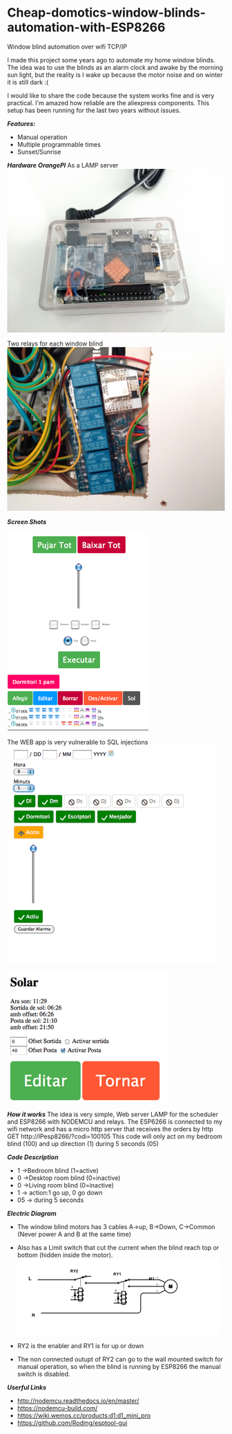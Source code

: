 # Cheap-domotics-window-blinds-automation-with-ESP8266
Window blind automation over wifi TCP/IP

I made this project some years ago to automate my home window blinds. The idea was to use the blinds as an alarm clock and awake by the morning sun light, but the reality is I wake up because the motor noise and on winter it is still dark :(

I would like to share the code because the system works fine and is very practical. I'm amazed how reliable are the aliexpress components. This setup has been running for the last two years without issues.

***Features:***
- Manual operation
- Multiple programmable times
- Sunset/Sunrise

***Hardware***
***OrangePI***
As a LAMP server
![OrangePI](https://raw.githubusercontent.com/lobernat/Cheap-domotics-window-blinds-automation-with-ESP8266/master/screenshots/OrangePI.jpg)

Two relays for each window blind
![Relays](https://raw.githubusercontent.com/lobernat/Cheap-domotics-window-blinds-automation-with-ESP8266/master/screenshots/esp8266_relay.jpg)

***Screen Shots***

![Main screeen](https://raw.githubusercontent.com/lobernat/Cheap-domotics-window-blinds-automation-with-ESP8266/master/screenshots/main.png)

The WEB app is very vulnerable to SQL injections
![Main screeen](https://raw.githubusercontent.com/lobernat/Cheap-domotics-window-blinds-automation-with-ESP8266/master/screenshots/scheduler.png)

![Main screeen](https://raw.githubusercontent.com/lobernat/Cheap-domotics-window-blinds-automation-with-ESP8266/master/screenshots/solar.png)


***How it works***
The idea is very simple, Web server LAMP for the scheduler and ESP8266 with NODEMCU and relays.
The ESP6266 is connected to my wifi network and has a micro http server that receives the orders by http GET
http://IPesp8266/?codi=100105
This code will only act on my bedroom blind (100) and up direction (1) during 5 seconds (05)

***Code Description***
- 1 ->Bedroom blind (1=active)
- 0 ->Desktop room blind (0=inactive)
- 0 ->Living room blind (0=inactive)
- 1 -> action:1 go up, 0 go down
- 05 -> during 5 seconds


***Electric Diagram***
- The window blind motors has 3 cables A->up, B->Down, C->Common (Never power A and B at the same time)
- Also has a Limit switch that cut the current when the blind reach top or bottom (hidden inside the motor).
![Main screeen](https://raw.githubusercontent.com/lobernat/Cheap-domotics-window-blinds-automation-with-ESP8266/master/screenshots/motor_diagram.png)

- RY2 is the enabler and RY1 is for up or down
- The non connected outupt of RY2 can go to the wall mounted switch for manual operation, so when the blind is running by ESP8266 the manual switch is disabled.

***Userful Links***
- http://nodemcu.readthedocs.io/en/master/
- https://nodemcu-build.com/
- https://wiki.wemos.cc/products:d1:d1_mini_pro
- https://github.com/Rodmg/esptool-gui
